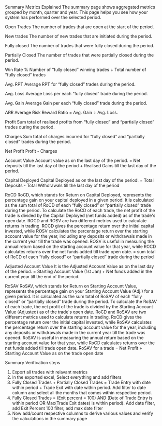 Summary Metrics Explained
The summary page shows aggregated metrics grouped by month, quarter and year. This page helps you see how your system has performed over the selected period.

Open Trades
The number of trades that are open at the start of the period.

New trades
The number of new trades that are initiated during the period.

Fully closed
The number of trades that were fully closed during the period.

Partially Closed
The number of trades that were partially closed during the period.

Win Rate %
Number of “fully closed” winning trades ÷ Total number of “fully closed” trades

Avg. RPT
Average RPT for “fully closed” trades during the period.

Avg. Loss
Average Loss per each “fully closed” trade during the period.

Avg. Gain
Average Gain per each “fully closed” trade during the period.

ARR
Average Risk Reward Ratio = Avg. Gain ÷ Avg. Loss.

Profit
Sum total of realised profits from “fully closed” and “partially closed” trades during the period.

Charges
Sum total of charges incurred for “fully closed” and “partially closed” trades during the period.

Net Profit
Profit - Charges

Account Value
Account value as on the last day of the period.
= Net deposits till the last day of the period + Realised Gains till the last day of the period.

Capital Deployed
Capital Deployed as on the last day of the period.
= Total Deposits - Total Withdrawals till the last day of the period

RoCD
RoCD, which stands for Return on Capital Deployed, represents the percentage gain on your capital deployed in a given period. It is calculated as the sum total of RoCD of each “fully closed” or “partially closed” trade during the period. To calculate the RoCD of each trade, the net profit of the trade is divided by the Capital Deployed (net funds added) as of the trade's open date. ROCD and ROSV are two different metrics used to calculate returns in trading. ROCD gives the percentage return over the initial capital invested, while ROSV calculates the percentage return over the starting account value for the year, including any deposits or withdrawals made in the current year till the trade was opened. ROSV is useful in measuring the annual return based on the starting account value for that year, while ROCD calculates returns over the net funds added till trade open date.
= sum total of RoCD of each “fully closed” or “partially closed” trade during the period

Adjusted Account Value
It is the Adjusted Account Value as on the last day of the period.
= Starting Account Value (1st Jan) + Net funds added in the current year till the end of the period.

RoSAV
RoSAV, which stands for Return on Starting Account Value, represents the percentage gain on your Starting Account Value (Adj.) for a given period. It is calculated as the sum total of RoSAV of each “fully closed” or “partially closed” trade during the period. To calculate the RoSAV of each trade, the net profit of the trade is divided by the Starting Account Value (Adjusted) as of the trade's open date. RoCD and RoSAV are two different metrics used to calculate returns in trading. RoCD gives the percentage return over the initial capital invested, while RoSAV calculates the percentage return over the starting account value for the year, including any deposits or withdrawals made in the current year till the trade was opened. RoSAV is useful in measuring the annual return based on the starting account value for that year, while RoCD calculates returns over the net funds added till trade open date.
RoSAV for a trade = Net Profit ÷ Starting Account Value as on the trade open date

Summary Verification steps
1. Export all trades with relavant metrics 
2. In the exported excel, Select everything and add filters
3. Fully Closed Trades + Partially Closed Trades = Trade Entry with date within period + Trade Exit with date within period. Add filter to date column and select all the months that comes within respective period.
4. Fully Closed Trades = (Exit percent = 100) AND (Date of Trade Entry is within period OR Max(Trade Exit dates) is within period). Add date filter, add Exit Percent 100 filter, add max date filter
5. Now add/count respective columns to derive various values and verify the calculations in the summary page